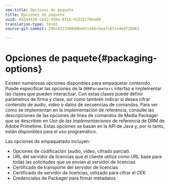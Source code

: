 ```yaml
---
seo-title: Opciones de paquete
title: Opciones de paquete
uuid: 04244428-cb42-438a-8f16-91532c70ea60
translation-type: tm+mt
source-git-commit: 29bc8323460d9be0fce66cbea7c6fce46df20d61

---
```



# Opciones de paquete{#packaging-options}

Existen numerosas opciones disponibles para empaquetar contenido. Puede especificar las opciones de la `DRMParameters` interfaz e implementar las clases que pueden interactuar. Con estas clases puede definir parámetros de firma y clave, así como también indicar si desea cifrar contenido de audio, vídeo o datos de secuencias de comandos. Para ver cómo se implementan en la implementación de referencia, consulte las descripciones de las opciones de línea de comandos de Media Packager que se describen en *Uso de las implementaciones* de referencia de DRM de Adobe Primetime. Estas opciones se basan en la API de Java y, por lo tanto, están disponibles para el uso programático.

Las opciones de empaquetado incluyen:

* Opciones de codificación (audio, vídeo, cifrado parcial).
* URL del servidor de licencias que el cliente utiliza como URL base para todas las solicitudes que se envían al servidor de licencias
* Certificado de transporte del servidor de licencias
* Certificado de servidor de licencias, utilizado para cifrar el CEK
* Credenciales de Packager para firmar metadatos

